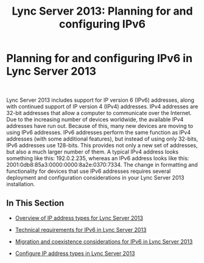 ﻿---
title: 'Lync Server 2013: Planning for and configuring IPv6'
TOCTitle: Planning for and configuring IPv6
ms:assetid: 01f77196-38f4-4292-9480-2e2fbd57eabe
ms:mtpsurl: https://technet.microsoft.com/en-us/library/JJ204624(v=OCS.15)
ms:contentKeyID: 48183236
ms.date: 07/23/2014
mtps_version: v=OCS.15
---

# Planning for and configuring IPv6 in Lync Server 2013

 


Lync Server 2013 includes support for IP version 6 (IPv6) addresses, along with continued support of IP version 4 (IPv4) addresses. IPv4 addresses are 32-bit addresses that allow a computer to communicate over the Internet. Due to the increasing number of devices worldwide, the available IPv4 addresses have run out. Because of this, many new devices are moving to using IPv6 addresses. IPv6 addresses perform the same function as IPv4 addresses (with some additional features), but instead of using only 32-bits, IPv6 addresses use 128-bits. This provides not only a new set of addresses, but also a much larger number of them. A typical IPv4 address looks something like this: 192.0.2.235, whereas an IPv6 address looks like this: 2001:0db8:85a3:0000:0000:8a2e:0370:7334. The change in formatting and functionality for devices that use IPv6 addresses requires several deployment and configuration considerations in your Lync Server 2013 installation.

## In This Section

  - [Overview of IP address types for Lync Server 2013](lync-server-2013-overview-of-ip-address-types.md)

  - [Technical requirements for IPv6 in Lync Server 2013](lync-server-2013-technical-requirements-for-ipv6.md)

  - [Migration and coexistence considerations for IPv6 in Lync Server 2013](lync-server-2013-migration-and-coexistence-considerations-for-ipv6.md)

  - [Configure IP address types in Lync Server 2013](lync-server-2013-configure-ip-address-types.md)

